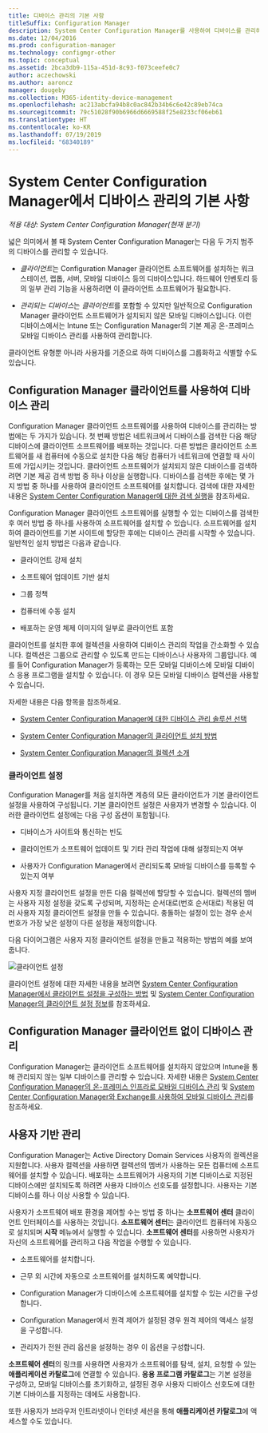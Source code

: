 ```yaml
---
title: 디바이스 관리의 기본 사항
titleSuffix: Configuration Manager
description: System Center Configuration Manager를 사용하여 디바이스를 관리하는 방법을 알아봅니다.
ms.date: 12/04/2016
ms.prod: configuration-manager
ms.technology: configmgr-other
ms.topic: conceptual
ms.assetid: 2bca3db9-115a-451d-8c93-f073ceefe0c7
author: aczechowski
ms.author: aaroncz
manager: dougeby
ms.collection: M365-identity-device-management
ms.openlocfilehash: ac213abcfa94b8c0ac842b34b6c6e42c89eb74ca
ms.sourcegitcommit: 79c51028f90b6966d6669588f25e8233cf06eb61
ms.translationtype: HT
ms.contentlocale: ko-KR
ms.lasthandoff: 07/19/2019
ms.locfileid: "68340189"
---
```

# <a name="fundamentals-of-managing-devices-with-system-center-configuration-manager"></a>System Center Configuration Manager에서 디바이스 관리의 기본 사항

*적용 대상: System Center Configuration Manager(현재 분기)*

넓은 의미에서 볼 때 System Center Configuration Manager는 다음 두 가지 범주의 디바이스를 관리할 수 있습니다.

- *클라이언트*는 Configuration Manager 클라이언트 소프트웨어를 설치하는 워크스테이션, 랩톱, 서버, 모바일 디바이스 등의 디바이스입니다. 하드웨어 인벤토리 등의 일부 관리 기능을 사용하려면 이 클라이언트 소프트웨어가 필요합니다.  

- *관리되는 디바이스*는 *클라이언트*를 포함할 수 있지만 일반적으로 Configuration Manager 클라이언트 소프트웨어가 설치되지 않은 모바일 디바이스입니다. 이런 디바이스에서는 Intune 또는 Configuration Manager의 기본 제공 온-프레미스 모바일 디바이스 관리를 사용하여 관리합니다.

클라이언트 유형뿐 아니라 사용자를 기준으로 하여 디바이스를 그룹화하고 식별할 수도 있습니다.

## <a name="managing-devices-with-the-configuration-manager-client"></a>Configuration Manager 클라이언트를 사용하여 디바이스 관리

Configuration Manager 클라이언트 소프트웨어를 사용하여 디바이스를 관리하는 방법에는 두 가지가 있습니다. 첫 번째 방법은 네트워크에서 디바이스를 검색한 다음 해당 디바이스에 클라이언트 소프트웨어를 배포하는 것입니다. 다른 방법은 클라이언트 소프트웨어를 새 컴퓨터에 수동으로 설치한 다음 해당 컴퓨터가 네트워크에 연결할 때 사이트에 가입시키는 것입니다. 클라이언트 소프트웨어가 설치되지 않은 디바이스를 검색하려면 기본 제공 검색 방법 중 하나 이상을 실행합니다. 디바이스를 검색한 후에는 몇 가지 방법 중 하나를 사용하여 클라이언트 소프트웨어를 설치합니다. 검색에 대한 자세한 내용은 [System Center Configuration Manager에 대한 검색 실행](../../core/servers/deploy/configure/run-discovery.md)을 참조하세요.  

Configuration Manager 클라이언트 소프트웨어를 실행할 수 있는 디바이스를 검색한 후 여러 방법 중 하나를 사용하여 소프트웨어를 설치할 수 있습니다. 소프트웨어를 설치하여 클라이언트를 기본 사이트에 할당한 후에는 디바이스 관리를 시작할 수 있습니다.  일반적인 설치 방법은 다음과 같습니다.

- 클라이언트 강제 설치

- 소프트웨어 업데이트 기반 설치

- 그룹 정책

- 컴퓨터에 수동 설치
- 배포하는 운영 체제 이미지의 일부로 클라이언트 포함  


클라이언트를 설치한 후에 컬렉션을 사용하여 디바이스 관리의 작업을 간소화할 수 있습니다. 컬렉션은 그룹으로 관리할 수 있도록 만드는 디바이스나 사용자의 그룹입니다. 예를 들어 Configuration Manager가 등록하는 모든 모바일 디바이스에 모바일 디바이스 응용 프로그램을 설치할 수 있습니다. 이 경우 모든 모바일 디바이스 컬렉션을 사용할 수 있습니다.  

자세한 내용은 다음 항목을 참조하세요.  

- [System Center Configuration Manager에 대한 디바이스 관리 솔루션 선택](../../core/plan-design/choose-a-device-management-solution.md)  

- [System Center Configuration Manager의 클라이언트 설치 방법](../../core/clients/deploy/plan/client-installation-methods.md)  

- [System Center Configuration Manager의 컬렉션 소개](../../core/clients/manage/collections/introduction-to-collections.md)  

### <a name="client-settings"></a>클라이언트 설정  
Configuration Manager를 처음 설치하면 계층의 모든 클라이언트가 기본 클라이언트 설정을 사용하여 구성됩니다. 기본 클라이언트 설정은 사용자가 변경할 수 있습니다. 이러한 클라이언트 설정에는 다음 구성 옵션이 포함됩니다.

- 디바이스가 사이트와 통신하는 빈도

- 클라이언트가 소프트웨어 업데이트 및 기타 관리 작업에 대해 설정되는지 여부

- 사용자가 Configuration Manager에서 관리되도록 모바일 디바이스를 등록할 수 있는지 여부  

사용자 지정 클라이언트 설정을 만든 다음 컬렉션에 할당할 수 있습니다.  컬렉션의 멤버는 사용자 지정 설정을 갖도록 구성되며, 지정하는 순서대로(번호 순서대로) 적용된 여러 사용자 지정 클라이언트 설정을 만들 수 있습니다.  충돌하는 설정이 있는 경우 순서 번호가 가장 낮은 설정이 다른 설정을 재정의합니다.  

다음 다이어그램은 사용자 지정 클라이언트 설정을 만들고 적용하는 방법의 예를 보여 줍니다.  

![클라이언트 설정](media/ClientSettings.gif)  

클라이언트 설정에 대한 자세한 내용을 보려면 [System Center Configuration Manager에서 클라이언트 설정을 구성하는 방법](../../core/clients/deploy/configure-client-settings.md) 및 [System Center Configuration Manager의 클라이언트 설정 정보](../../core/clients/deploy/about-client-settings.md)를 참조하세요.

## <a name="managing-devices-without-the-configuration-manager-client"></a>Configuration Manager 클라이언트 없이 디바이스 관리  
Configuration Manager는 클라이언트 소프트웨어를 설치하지 않았으며 Intune을 통해 관리되지 않는 일부 디바이스를 관리할 수 있습니다. 자세한 내용은 [System Center Configuration Manager의 온-프레미스 인프라로 모바일 디바이스 관리](../../mdm/understand/manage-mobile-devices-with-on-premises-infrastructure.md) 및 [System Center Configuration Manager와 Exchange를 사용하여 모바일 디바이스 관리](../../mdm/deploy-use/manage-mobile-devices-with-exchange-activesync.md)를 참조하세요.  

## <a name="user-based-management"></a>사용자 기반 관리  
Configuration Manager는 Active Directory Domain Services 사용자의 컬렉션을 지원합니다. 사용자 컬렉션을 사용하면 컬렉션의 멤버가 사용하는 모든 컴퓨터에 소프트웨어를 설치할 수 있습니다. 배포하는 소프트웨어가 사용자의 기본 디바이스로 지정된 디바이스에만 설치되도록 하려면 사용자 디바이스 선호도를 설정합니다. 사용자는 기본 디바이스를 하나 이상 사용할 수 있습니다.  

사용자가 소프트웨어 배포 환경을 제어할 수는 방법 중 하나는 **소프트웨어 센터** 클라이언트 인터페이스를 사용하는 것입니다. **소프트웨어 센터**는 클라이언트 컴퓨터에 자동으로 설치되며 **시작** 메뉴에서 실행할 수 있습니다. **소프트웨어 센터**를 사용하면 사용자가 자신의 소프트웨어를 관리하고 다음 작업을 수행할 수 있습니다.  

- 소프트웨어를 설치합니다.  

- 근무 외 시간에 자동으로 소프트웨어를 설치하도록 예약합니다.  

- Configuration Manager가 디바이스에 소프트웨어를 설치할 수 있는 시간을 구성합니다.  

- Configuration Manager에서 원격 제어가 설정된 경우 원격 제어의 액세스 설정을 구성합니다.  

- 관리자가 전원 관리 옵션을 설정하는 경우 이 옵션을 구성합니다.  


**소프트웨어 센터**의 링크를 사용하면 사용자가 소프트웨어를 탐색, 설치, 요청할 수 있는 **애플리케이션 카탈로그**에 연결할 수 있습니다. **응용 프로그램 카탈로그**는 기본 설정을 구성하고, 모바일 디바이스를 초기화하고, 설정된 경우 사용자 디바이스 선호도에 대한 기본 디바이스를 지정하는 데에도 사용합니다.   

또한 사용자가 브라우저 인트라넷이나 인터넷 세션을 통해 **애플리케이션 카탈로그**에 액세스할 수도 있습니다.  
